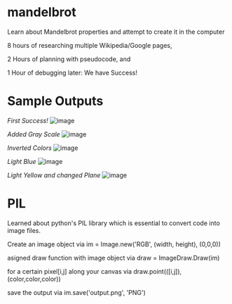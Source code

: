 # mandelbrot
Learn about Mandelbrot properties and attempt to create it in the computer

8 hours of researching multiple Wikipedia/Google pages,

2 Hours of planning with pseudocode, and

1 Hour of debugging later: We have Success!


# Sample Outputs

*First Success!*
![image](https://github.com/sedaji/mandelbrot/blob/master/pictures/FIRSTSUCCESS.png?raw=true)

*Added Gray Scale*
![image](https://github.com/sedaji/mandelbrot/blob/master/pictures/INVERTEDCOLOREDSUCESS.png?raw=true)

*Inverted Colors*
![image](https://github.com/sedaji/mandelbrot/blob/master/pictures/COLOREDSUCCESS.png?raw=true)

*Light Blue*
![image](https://github.com/sedaji/mandelbrot/blob/master/pictures/LIGHTBLUE.png?raw=true)

*Light Yellow and changed Plane*
![image](https://github.com/sedaji/mandelbrot/blob/master/pictures/reddit.png?raw=true)


# PIL 
Learned about python's PIL library which is essential to convert code into image files. 

Create an image object via im = Image.new('RGB', (width, height), (0,0,0))

asigned draw function with image object via draw = ImageDraw.Draw(im)

for a certain pixel[i,j] along your canvas via draw.point(([i,j]), (color,color,color))

save the output via im.save('output.png', 'PNG')
